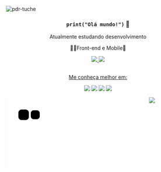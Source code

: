 <p align="left"> <img src="https://komarev.com/ghpvc/?username=pdr-tuche&label=Profile%20views&color=0e75b6&style=flat" alt="pdr-tuche"</p>
<div align= "center">

  ### `print("Olá mundo!")` 👋
</div>
 <div align = "center">
    <p align = "center"> Atualmente estudando desenvolvimento </p>
    <p align ="center"> 🐱‍💻Front-end e Mobile📲      
</div>

<div align="center">
  <a href="https://github.com/pdr-tuche">
  <img height="42%" src="https://github-readme-stats.vercel.app/api?username=pdr-tuche&show_icons=true&theme=github_dark&include_all_commits=true&count_private=true"/>
  <img height="50%" src="https://github-readme-stats.vercel.app/api/top-langs/?username=pdr-tuche&layout=compact&langs_count=7&theme=github_dark"/>
</div>
  
  
  
 ##
  <div align="center">
     <p> Me conheça melhor em: </p> 
     <a href="https://dev.to/pdrtuche" target="_blank"><img src="https://img.shields.io/badge/dev.to-0A0A0A?style=for-the-badge&logo=dev.to&logoColor=white"></a>
     <a href="https://instagram.com/pdr.tuche" target="_blank"><img src="https://img.shields.io/badge/-Instagram-%23E4405F?style=for-the-badge&logo=instagram&logoColor=white" target="_blank"></a>
     <a href="https://www.linkedin.com/in/pdr-neves" target="_blank"><img src="https://img.shields.io/badge/LinkedIn-0077B5?style=for-the-badge&logo=linkedin&logoColor=white" target="_blank"></a>
     <a href="https://www.twitch.tv/pdrtuche"><img src="https://img.shields.io/badge/Twitch-9146FF?style=for-the-badge&logo=twitch&logoColor=white"></a>
  </div>
  
![Snake animation](https://github.com/rafaballerini/rafaballerini/blob/output/github-contribution-grid-snake.svg)
  <img align="right" width="112px" src="https://media.giphy.com/media/JIX9t2j0ZTN9S/giphy.gif">
